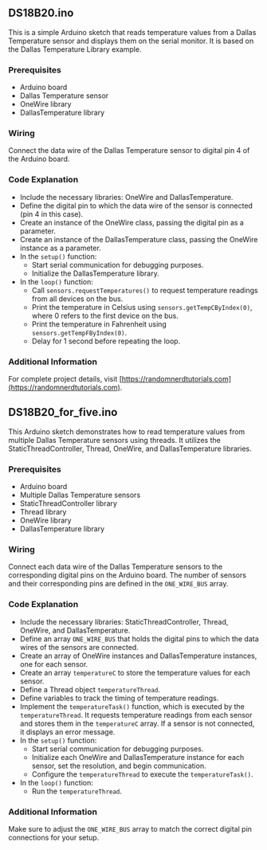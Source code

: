 ## DS18B20.ino

This is a simple Arduino sketch that reads temperature values from a Dallas Temperature sensor and displays them on the serial monitor. It is based on the Dallas Temperature Library example.

### Prerequisites

- Arduino board
- Dallas Temperature sensor
- OneWire library
- DallasTemperature library

### Wiring

Connect the data wire of the Dallas Temperature sensor to digital pin 4 of the Arduino board.

### Code Explanation

- Include the necessary libraries: OneWire and DallasTemperature.
- Define the digital pin to which the data wire of the sensor is connected (pin 4 in this case).
- Create an instance of the OneWire class, passing the digital pin as a parameter.
- Create an instance of the DallasTemperature class, passing the OneWire instance as a parameter.
- In the `setup()` function:
  - Start serial communication for debugging purposes.
  - Initialize the DallasTemperature library.
- In the `loop()` function:
  - Call `sensors.requestTemperatures()` to request temperature readings from all devices on the bus.
  - Print the temperature in Celsius using `sensors.getTempCByIndex(0)`, where 0 refers to the first device on the bus.
  - Print the temperature in Fahrenheit using `sensors.getTempFByIndex(0)`.
  - Delay for 1 second before repeating the loop.

### Additional Information

For complete project details, visit [https://randomnerdtutorials.com](https://randomnerdtutorials.com).


## DS18B20_for_five.ino

This Arduino sketch demonstrates how to read temperature values from multiple Dallas Temperature sensors using threads. It utilizes the StaticThreadController, Thread, OneWire, and DallasTemperature libraries.

### Prerequisites

- Arduino board
- Multiple Dallas Temperature sensors
- StaticThreadController library
- Thread library
- OneWire library
- DallasTemperature library

### Wiring

Connect each data wire of the Dallas Temperature sensors to the corresponding digital pins on the Arduino board. The number of sensors and their corresponding pins are defined in the `ONE_WIRE_BUS` array.

### Code Explanation

- Include the necessary libraries: StaticThreadController, Thread, OneWire, and DallasTemperature.
- Define an array `ONE_WIRE_BUS` that holds the digital pins to which the data wires of the sensors are connected.
- Create an array of OneWire instances and DallasTemperature instances, one for each sensor.
- Create an array `temperatureC` to store the temperature values for each sensor.
- Define a Thread object `temperatureThread`.
- Define variables to track the timing of temperature readings.
- Implement the `temperatureTask()` function, which is executed by the `temperatureThread`. It requests temperature readings from each sensor and stores them in the `temperatureC` array. If a sensor is not connected, it displays an error message.
- In the `setup()` function:
  - Start serial communication for debugging purposes.
  - Initialize each OneWire and DallasTemperature instance for each sensor, set the resolution, and begin communication.
  - Configure the `temperatureThread` to execute the `temperatureTask()`.
- In the `loop()` function:
  - Run the `temperatureThread`.

### Additional Information

Make sure to adjust the `ONE_WIRE_BUS` array to match the correct digital pin connections for your setup.

